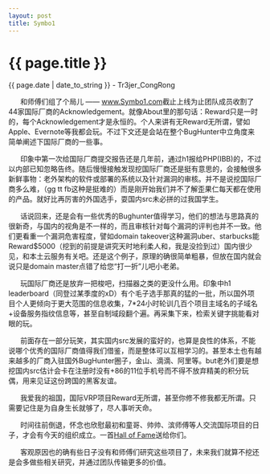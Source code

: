 ```yaml
---
layout: post
title: Symbo1
---
```


{{ page.title }}
================
<p class="date">{{ page.date | date_to_string }} - Tr3jer_CongRong</p>

&nbsp;&nbsp;&nbsp;&nbsp;&nbsp;&nbsp;和师傅们组了个局儿 —— <a href="https://www.Symbo1.com/" target="_blank">www.Symbo1.com</a>截止上线为止团队成员收割了44家国际厂商的Acknowledgement。就像About里的那句话：Reward只是一时的，每个Acknowledgement才是永恒的。个人来讲有无Reward无所谓，譬如Apple、Evernote等我都会玩。不过下文还是会站在整个BugHunter中立角度来简单阐述下国际厂商的一些事。

&nbsp;&nbsp;&nbsp;&nbsp;&nbsp;&nbsp;印象中第一次给国际厂商提交报告还是几年前，通过h1报给PHP(IBB)的，不过以内部已知忽略告终。随后慢慢接触发现挖国际厂商还是挺有意思的，会接触很多新鲜事物：老外架构的软件或部署的系统以及针对漏洞的审核。并不是说挖国际厂商多么难，（gg tt fb这种是挺难的）而是刚开始我们并不了解歪果仁每天都在使用的产品。就好比再厉害的外国选手，耍国内src未必拼的过我国学生。

&nbsp;&nbsp;&nbsp;&nbsp;&nbsp;&nbsp;话说回来，还是会有一些优秀的Bughunter值得学习，他们的想法与思路真的很新奇，与国内的视角是不一样的，而且审核针对每个漏洞的评判也并不一致。他们更看重一个漏洞危害程度，譬如domain takeover这种漏洞uber、starbucks能Reward$5000（挖到的前提是讲究天时地利柔人和，我是没捡到过）国内很少见，和本土云服务有关吧。还是这个例子，原理的确很简单粗暴，但放在国内就会说只是domain master点错了给您“打一折”儿吧小老弟。

&nbsp;&nbsp;&nbsp;&nbsp;&nbsp;&nbsp;玩国际厂商还是放弃一把梭吧，扫描器之类的更没什么用。印象中h1 leaderboard（同登过某季度的xD）有个毛子选手那真的猛的一批，所以国外项目个人更倾向于更大范围的信息收集，7*24小时轮训几百个项目主域名的子域名+设备服务指纹信息等，甚至自制域段翻个遍。再采集下来，检索关键字挑能看对眼的玩。

&nbsp;&nbsp;&nbsp;&nbsp;&nbsp;&nbsp;前面存在一部分玩笑，其实国内src发展的蛮好的，也算是良性的体系，不能说哪个优秀的国际厂商值得我们借鉴，而是整体可以互相学习的。甚至本土也有越来越多的厂商入驻国外BugHunter圈子，金山、滴滴、阿里等。but老外们要是想挖国内src估计会卡在注册时没有+86的11位手机号而不得不放弃精美的积分玩偶，用来见证这份跨国的黑客友谊。

&nbsp;&nbsp;&nbsp;&nbsp;&nbsp;&nbsp;我爱我的祖国，国际VRP项目Reward无所谓，甚至你修不修我都无所谓。只需要记住是为自身生长就够了，尽人事听天命。

&nbsp;&nbsp;&nbsp;&nbsp;&nbsp;&nbsp;时间往前倒退，怀念也欣慰最初和童哥、帅帅、滨师傅等人交流国际项目的日子，才会有今天的组织成立。一首<a href="http://music.163.com/#/m/song?id=19542337" target="_blank">Hall of Fame</a>送给你们。

&nbsp;&nbsp;&nbsp;&nbsp;&nbsp;&nbsp;客观原因也的确有些日子没有和师傅们研究这些项目了，未来我们就算不挖还是会多做些相关研究，并通过团队传输更多的价值。

